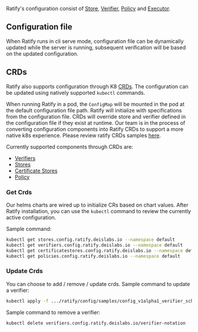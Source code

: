 Ratify's configuration consist of [Store](store.md), [Verifier](verifier.md), [Policy](providers.md#policy-providers) and [Executor](executor.md). 

## Configuration file
When Ratify runs in cli serve mode, configuration file can be dynamically updated while the server is running, subsequent verification will be based on the updated configuration.

## CRDs
Ratify also supports configuration through K8 [CRDs](https://kubernetes.io/docs/concepts/extend-kubernetes/api-extension/custom-resources/). The configuration can be updated using natively supported `kubectl` commands.

When running Ratify in a pod, the `ConfigMap` will be mounted in the pod at the default configuration file path. Ratify will initialize with specifications from the configuration file. CRDs will override store and verifier defined in the configuration file if they exist at runtime. Our team is in the process of converting configuration components into Ratify CRDs to support a more native k8s experience. Please review ratify CRDs samples [here](../../config/samples/).

Currently supported components through CRDs are:

- [Verifiers](../reference/crds/verifiers.md)
- [Stores](../reference/crds/stores.md)
- [Certificate Stores](../reference/crds/certificate-stores.md)
- [Policy](../reference/crds/policies.md)

### Get Crds
Our helms charts are wired up to initialize CRs based on chart values. 
After Ratify installation, you can use the `kubectl` command to review the currently active configuration.

Sample command:
```bash
kubectl get stores.config.ratify.deislabs.io --namespace default
kubectl get verifiers.config.ratify.deislabs.io --namespace default
kubectl get certificatestores.config.ratify.deislabs.io --namespace default
kubectl get policies.config.ratify.deislabs.io --namespace default
```
### Update Crds
You can choose to add / remove / update crds. 
Sample command to update a verifier:
```bash
kubectl apply -f .../ratify/config/samples/config_v1alpha1_verifier_schemavalidator.yaml
```
Sample command to remove a verifier:
```bash
kubectl delete verifiers.config.ratify.deislabs.io/verifier-notation 
```